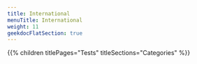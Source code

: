 ```yaml
---
title: International
menuTitle: International
weight: 11 
geekdocFlatSection: true
---
```


{{% children titlePages="Tests" titleSections="Categories" %}}
